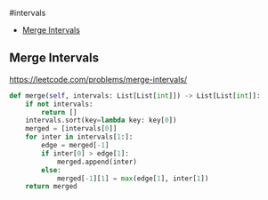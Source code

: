 #intervals

+ [Merge Intervals](#merge-intervals)

## Merge Intervals

https://leetcode.com/problems/merge-intervals/

```python
def merge(self, intervals: List[List[int]]) -> List[List[int]]:
    if not intervals:
        return []
    intervals.sort(key=lambda key: key[0])
    merged = [intervals[0]]
    for inter in intervals[1:]:
        edge = merged[-1]
        if inter[0] > edge[1]:
            merged.append(inter)
        else:
            merged[-1][1] = max(edge[1], inter[1])
    return merged

```


